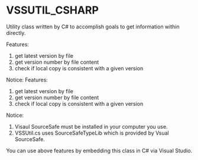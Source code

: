 VSSUTIL_CSHARP
==============

Utility class written by C# to accomplish goals to get information within directly.

Features:
1. get latest version by file 
2. get version number by file content
3. check if local copy is consistent with a given version

Notice: 
Features: 
1. get latest version by file
2. get version number by file content
3. check if local copy is consistent with a given version

Notice:
1. Visaul SourceSafe must be installed in your computer you use.
2. VSSUtil.cs uses SourceSafeTypeLib which is provided by Vsual SourceSafe.

You can use above features by embedding this class in C# via Visual Studio.
